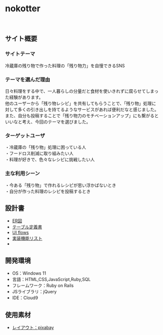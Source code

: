 # nokotter
​
## サイト概要
### サイトテーマ
冷蔵庫の残り物で作った料理の「残り物力」を自慢できるSNS
​
### テーマを選んだ理由
日々料理をする中で、一人暮らしの分量だと食材を使いきれずに腐らせてしまった経験があります。<br>
他のユーザーから「残り物レシピ」を共有してもらうことで、「残り物」処理に対して多くの引き出しを持てるようなサービスがあれば便利だなと感じました。<br>
また、自分も投稿することで「残り物力のモチベーションアップ」にも繋がるといいなと考え、今回のテーマを選びました。
​
### ターゲットユーザ
・冷蔵庫の「残り物」処理に困っている人<br>
・フードロス削減に取り組みたい人<br>
・料理が好きで、色々なレシピに挑戦したい人
​
### 主な利用シーン
・今ある「残り物」で作れるレシピが思い浮かばないとき<br>
・自分が作った料理のレシピを投稿するとき
​
## 設計書
- [ER図](https://app.diagrams.net/#G1ScSDn-DR8lQsCqv-giPhnx_xixcKON7T)
- [テーブル定義書](https://docs.google.com/spreadsheets/d/1p8kBx3VR5GLwp3cQW9QOw78Bgp13V1AC/edit#gid=22058163)
- [UI flows](https://app.diagrams.net/#G1-hh_UuyV0PmUer_UfQPSQO6UH9rPexH8)
- [実装機能リスト](https://docs.google.com/spreadsheets/d/1ndyJYIRFmsurug0ty-7MhXRFFZoejqSKGOTw2hcf3sM/edit#gid=1898975908)
- 
## 開発環境
- OS：Windows 11
- 言語：HTML,CSS,JavaScript,Ruby,SQL
- フレームワーク：Ruby on Rails
- JSライブラリ：jQuery
- IDE：Cloud9
​
## 使用素材
- [レイアウト：pixabay](https://pixabay.com/photos/soup-tomato-healthy-homemade-1429793/)
